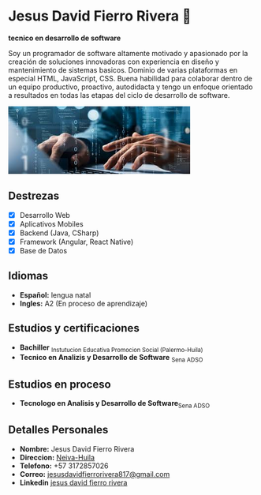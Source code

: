 # Jesus David Fierro Rivera :wave:
**tecnico en desarrollo de software**

Soy un programador de software altamente motivado y apasionado por la creación de soluciones innovadoras con experiencia en diseño y mantenimiento de sistemas basicos. Dominio de varias plataformas en especial HTML, JavaScript, CSS. Buena habilidad para colaborar dentro de un equipo productivo, proactivo, autodidacta y tengo un enfoque orientado a resultados en todas las etapas del ciclo de desarrollo de software.

![Screenshot of a comment on a GitHub issue showing an image, added in the Markdown, of an Octocat smiling and raising a tentacle.](programacion.jpg)

## Destrezas
- [X] Desarrollo Web
- [x] Aplicativos Mobiles
- [X] Backend (Java, CSharp)
- [X] Framework (Angular, React Native)
- [X] Base de Datos
      
## Idiomas
+  **Español:** lengua natal 
+  **Ingles:** A2 (En proceso de aprendizaje)

## Estudios y certificaciones
+ **Bachiller** <sub>Instutucion Educativa Promocion Social (Palermo-Huila)</sub>
+ **Tecnico en Analizis y Desarrollo de Software** <sub>Sena ADSO</sub>

## Estudios en proceso
+ **Tecnologo en Analisis y Desarrollo de Software**<sub>Sena ADSO</sub>

## Detalles Personales
+ **Nombre:** Jesus David Fierro Rivera
+ **Direccion:** <a href="https://es.wikipedia.org/wiki/Neiva">Neiva-Huila</a>
+ **Telefono:** +57 3172857026
+ **Correo:** jesusdavidfierrorivera817@gmail.com
+ **Linkedin** <a href="https://www.linkedin.com/in/jesus-david-fierro-rivera-1226bb318?utm_source=share&utm_campaing=share">jesus david fierro rivera</a>




